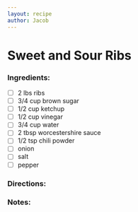```yaml
---
layout: recipe
author: Jacob
---
```


# Sweet and Sour Ribs

### Ingredients:

- [ ] 2 lbs ribs
- [ ] 3/4 cup brown sugar
- [ ] 1/2 cup ketchup
- [ ] 1/2 cup vinegar
- [ ] 3/4 cup water
- [ ] 2 tbsp worcestershire sauce
- [ ] 1/2 tsp chili powder
- [ ] onion
- [ ] salt
- [ ] pepper

### Directions: 


### Notes:

